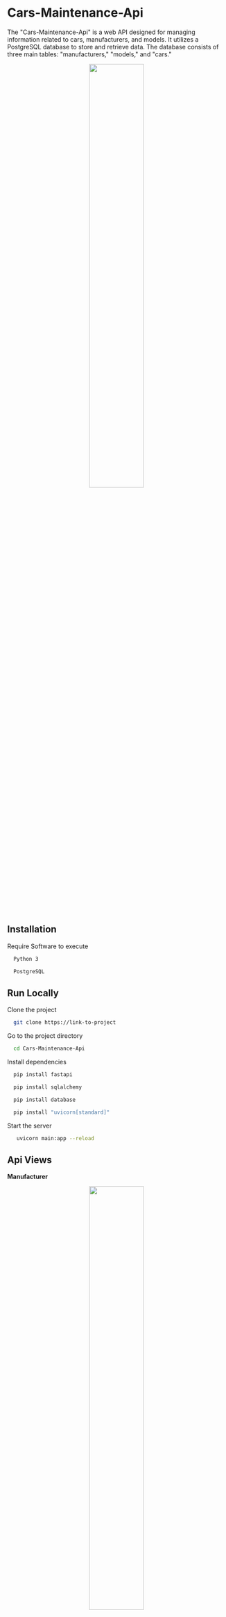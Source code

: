 
# Cars-Maintenance-Api

The "Cars-Maintenance-Api" is a web API designed for managing information related to cars, manufacturers, and models. It utilizes a PostgreSQL database to store and retrieve data. The database consists of three main tables: "manufacturers," "models," and "cars."


<p align="center">
  <img src = https://github.com/Rohit0814/Cars-Maintenance-Api/blob/main/images%20(1).jpeg?raw=true width=50%>
</p>

<!--![Logo](https://github.com/Rohit0814/Cars-Maintenance-Api/blob/main/images%20(1).jpeg?raw=true)-->


## Installation

Require Software to execute

```bash
  Python 3

  PostgreSQL

```
    
## Run Locally

Clone the project

```bash
  git clone https://link-to-project
```

Go to the project directory

```bash
  cd Cars-Maintenance-Api
```

Install dependencies

```bash
  pip install fastapi

  pip install sqlalchemy

  pip install database

  pip install "uvicorn[standard]"
```

Start the server

```bash
   uvicorn main:app --reload
```


## Api Views

**Manufacturer**<br>
<p align="center">
  <img src = https://github.com/Rohit0814/Cars-Maintenance-Api/blob/main/M1.png?raw=true width=50%>
<!-- ![App Screenshot](https://github.com/Rohit0814/Cars-Maintenance-Api/blob/main/M1.png?raw=true) -->
</p>


**Model**<br>
<p align="center">
  <img src = https://github.com/Rohit0814/Cars-Maintenance-Api/blob/main/MODEL1.png?raw=true width=50%>
<!-- ![App Screenshot](https://github.com/Rohit0814/Cars-Maintenance-Api/blob/main/MODEL1.png?raw=true) -->
</p>


**Cars**<br>
<p align="center">
  <img src = https://github.com/Rohit0814/Cars-Maintenance-Api/blob/main/CAR1.png?raw=true width=50%>
<!-- ![App Screenshot](https://github.com/Rohit0814/Cars-Maintenance-Api/blob/main/CAR1.png?raw=true) -->
</p>

## Features

* #### FastAPI Framework ####
    * Utilizes the FastAPI framework in Python for building the API.
    * FastAPI simplifies API development with automatic OpenAPI and JSON Schema generation.


* #### PostgreSQL Database ####
    * Uses PostgreSQL as the database management system for storing and managing data.
    * Leverages relational database capabilities for efficient data organization.


* #### Endpoints ####
    * Provides endpoints for creating, retrieving, updating, and deleting data related to manufacturers, models, and cars.
    * Implements CRUD (Create, Read, Update, Delete) operations for each entity.


* #### Data Validation ####
    * Utilizes Pydantic models for data validation, ensuring that the incoming data adheres to the specified schema.


* #### Relationships ####
    * Implements relationships between tables using foreign keys, linking manufacturers to models and models to cars.


* #### Error Handling ####
    * Includes error handling mechanisms, such as HTTPException, to provide meaningful responses in case of errors or invalid requests.


* #### Security Considerations ####
    * Incorporates secure coding practices to protect against common web vulnerabilities.
    * Implements proper authentication and authorization mechanisms if required.


* #### Deployment ####
    * Can be deployed on a server or cloud platform, allowing for scalability and accessibility.

## Important url




**Manufacturer**
![App Screenshot](https://github.com/Rohit0814/Cars-Maintenance-Api/blob/main/pic1.png?raw=true)

**Model**
![App Screenshot](https://github.com/Rohit0814/Cars-Maintenance-Api/blob/main/pic2.png?raw=true)

**Cars**
![App Screenshot](https://github.com/Rohit0814/Cars-Maintenance-Api/blob/main/pic3.png?raw=true)


## Support

For support, email singhrohit.rs747@gmail.com or join our Slack channel.

